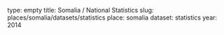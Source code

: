 type: empty
title: Somalia / National Statistics
slug: places/somalia/datasets/statistics
place: somalia
dataset: statistics
year: 2014
